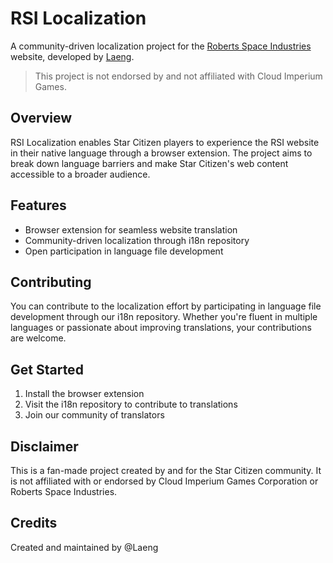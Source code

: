 # RSI Localization

A community-driven localization project for the [Roberts Space Industries](https://robertsspaceindustries.com/) website, developed by [Laeng](https://robertsspaceindustries.com/citizens/Laeng).

> This project is not endorsed by and not affiliated with Cloud Imperium Games.

## Overview
RSI Localization enables Star Citizen players to experience the RSI website in their native language through a browser extension. The project aims to break down language barriers and make Star Citizen's web content accessible to a broader audience.

## Features
- Browser extension for seamless website translation
- Community-driven localization through i18n repository
- Open participation in language file development

## Contributing
You can contribute to the localization effort by participating in language file development through our i18n repository. Whether you're fluent in multiple languages or passionate about improving translations, your contributions are welcome.

## Get Started
1. Install the browser extension
2. Visit the i18n repository to contribute to translations
3. Join our community of translators

## Disclaimer
This is a fan-made project created by and for the Star Citizen community. It is not affiliated with or endorsed by Cloud Imperium Games Corporation or Roberts Space Industries.

## Credits
Created and maintained by @Laeng
